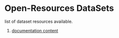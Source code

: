 # Open-Resources DataSets
list of dataset resources available.


1. [documentation content](Docs/readme.md)